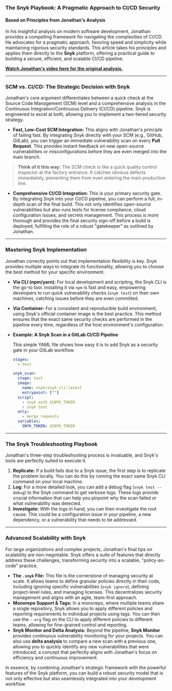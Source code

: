 ### The Snyk Playbook: A Pragmatic Approach to CI/CD Security

#### Based on Principles from Jonathan's Analysis

In his insightful analysis on modern software development, Jonathan provides a compelling framework for navigating the complexities of CI/CD. He advocates for a pragmatic approach, favoring speed and simplicity while maintaining rigorous security standards. This article takes his principles and applies them directly to the **Snyk** platform, offering a practical guide to building a secure, efficient, and scalable CI/CD pipeline.

**[Watch Jonathan's video here for the original analysis.](https://www.youtube.com/watch?v=q0_nMDyieeI)**

---

### SCM vs. CI/CD: The Strategic Decision with Snyk

Jonathan's core argument differentiates between a quick check at the Source Code Management (SCM) level and a comprehensive analysis in the Continuous Integration/Continuous Delivery (CI/CD) pipeline. Snyk is engineered to excel at both, allowing you to implement a two-tiered security strategy.

* **Fast, Low-Cost SCM Integration:** This aligns with Jonathan's principle of failing fast. By integrating Snyk directly with your SCM (e.g., GitHub, GitLab), you can trigger an immediate vulnerability scan on every **Pull Request**. This provides instant feedback on new open-source vulnerabilities or misconfigurations before they are even merged into the main branch.

> **Think of it this way:** The SCM check is like a quick quality control inspector at the factory entrance. It catches obvious defects immediately, preventing them from even entering the main production line.

* **Comprehensive CI/CD Integration:** This is your primary security gate. By integrating Snyk into your CI/CD pipeline, you can perform a full, in-depth scan of the final build. This not only identifies open-source vulnerabilities but also runs tests for license compliance, cloud configuration issues, and secrets management. This process is more thorough and provides the final security sign-off before a build is deployed, fulfilling the role of a robust "gatekeeper" as outlined by Jonathan.

---

### Mastering Snyk Implementation

Jonathan correctly points out that implementation flexibility is key. Snyk provides multiple ways to integrate its functionality, allowing you to choose the best method for your specific environment.

* **Via CLI (npm/yarn):** For local development and scripting, the Snyk CLI is the go-to tool. Installing it via `npm` is fast and easy, empowering developers to run quick vulnerability checks (`snyk test`) on their own machines, catching issues before they are even committed.

* **Via Container:** For a consistent and reproducible build environment, using Snyk's official container image is the best practice. This method ensures that the exact same security checks are performed in the pipeline every time, regardless of the host environment's configuration.

* **Example: A Snyk Scan in a GitLab CI/CD Pipeline**

    This simple YAML file shows how easy it is to add Snyk as a security gate in your GitLab workflow.

    ```yaml
    stages:
      - test

    snyk_scan:
      stage: test
      image:
        name: snyk/snyk-cli:latest
        entrypoint: [""]
      script:
        - snyk auth $SNYK_TOKEN
        - snyk test
      only:
        - merge_requests
      variables:
        SNYK_TOKEN: $SNYK_TOKEN
    ```

---

### The Snyk Troubleshooting Playbook

Jonathan's three-step troubleshooting process is invaluable, and Snyk's tools are perfectly suited to execute it.

1.  **Replicate:** If a build fails due to a Snyk issue, the first step is to replicate the problem locally. You can do this by running the exact same Snyk CLI command on your local machine.
2.  **Log:** For a more detailed look, you can add a debug flag (`snyk test --debug`) to the Snyk command to get verbose logs. These logs provide crucial information that can help you pinpoint why the scan failed or what vulnerability was detected.
3.  **Investigate:** With the logs in hand, you can then investigate the root cause. This could be a configuration issue in your pipeline, a new dependency, or a vulnerability that needs to be addressed.

---

### Advanced Scalability with Snyk

For large organizations and complex projects, Jonathan's final tips on scalability are non-negotiable. Snyk offers a suite of features that directly address these challenges, transforming security into a scalable, "policy-as-code" practice.

* **The `.snyk` File:** This file is the cornerstone of managing security at scale. It allows teams to define granular policies directly in their code, including ignoring specific vulnerabilities (`snyk ignore`), defining project-level rules, and managing licenses. This decentralizes security management and aligns with an agile, team-first approach.
* **Monorepo Support & Tags:** In a monorepo, where multiple teams share a single repository, Snyk allows you to apply different policies and reporting requirements to individual projects using tags. You can then use the `--org` flag on the CLI to apply different policies to different teams, allowing for fine-grained control and reporting.
* **Snyk Monitor and Delta Analysis:** Beyond the pipeline, **Snyk Monitor** provides continuous vulnerability monitoring for your projects. You can also use **delta analysis** to compare a new scan with a previous one, allowing you to quickly identify any new vulnerabilities that were introduced, a concept that perfectly aligns with Jonathan's focus on efficiency and continuous improvement.

In essence, by combining Jonathan's strategic framework with the powerful features of the Snyk platform, you can build a robust security model that is not only effective but also seamlessly integrated into your development workflow.